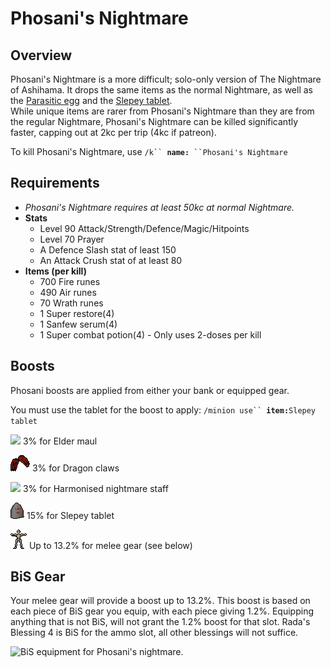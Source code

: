 # Phosani's Nightmare

## Overview

Phosani's Nightmare is a more difficult; solo-only version of The Nightmare of Ashihama. It drops the same items as the normal Nightmare, as well as the [Parasitic egg](https://oldschool.runescape.wiki/w/Parasitic\_egg) and the [Slepey tablet](https://oldschool.runescape.wiki/w/Slepey\_tablet).\
While unique items are rarer from Phosani's Nightmare than they are from the regular Nightmare, Phosani's Nightmare can be killed significantly faster, capping out at 2kc per trip (4kc if patreon).

To kill Phosani's Nightmare, use `/k`` `**`name:`**` ``Phosani's Nightmare`

## Requirements

* _Phosani's Nightmare requires at least 50kc at normal Nightmare._
* **Stats**
  * Level 90 Attack/Strength/Defence/Magic/Hitpoints
  * Level 70 Prayer
  * A Defence Slash stat of least 150
  * An Attack Crush stat of at least 80
* **Items (per kill)**
  * 700 Fire runes
  * 490 Air runes
  * 70 Wrath runes
  * 1 Super restore(4)
  * 1 Sanfew serum(4)
  * 1 Super combat potion(4) - Only uses 2-doses per kill

## Boosts

Phosani boosts are applied from either your bank or equipped gear.

You must use the tablet for the boost to apply: `/minion use`` `**`item:`**`Slepey tablet`

![](../../.gitbook/assets/Elder\_maul.png) 3% for Elder maul

![](<../../.gitbook/assets/Dragon claws.png>) 3% for Dragon claws

![](../../.gitbook/assets/Harmonised\_nightmare\_staff.png)  3% for Harmonised nightmare staff

![](<../../.gitbook/assets/Slepey tablet.png>)   15% for Slepey tablet

![](<../../.gitbook/assets/Worn equipment.png>)  Up to 13.2% for melee gear (see below)

## BiS Gear

Your melee gear will provide a boost up to 13.2%. This boost is based on each piece of BiS gear you equip, with each piece giving 1.2%. Equipping anything that is not BiS, will not grant the 1.2% boost for that slot. Rada's Blessing 4 is BiS for the ammo slot, all other blessings will not suffice.

![BiS equipment for Phosani's nightmare.](../../.gitbook/assets/phosani\_BiS.png)
